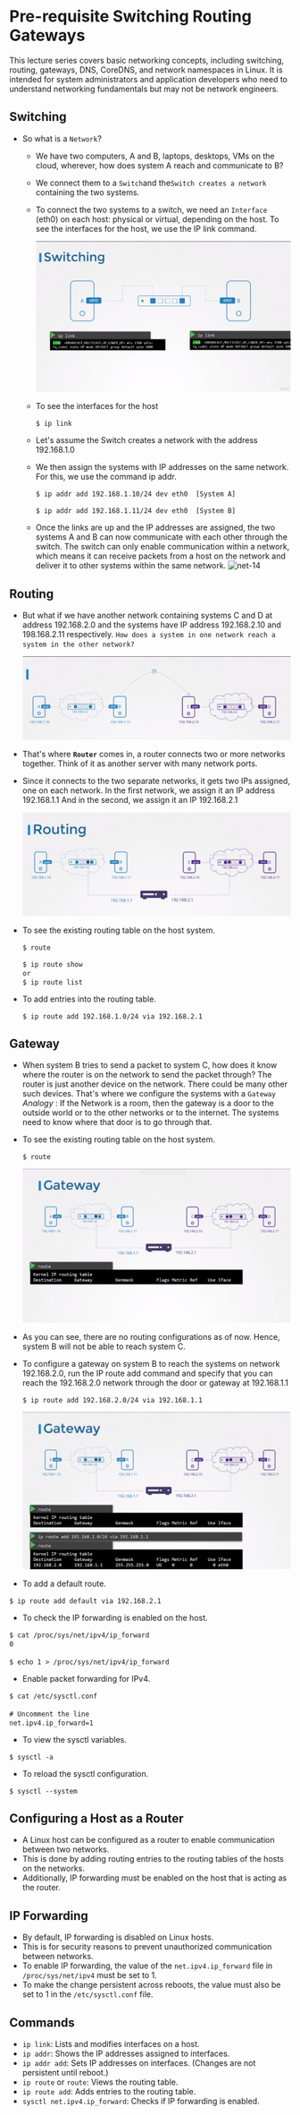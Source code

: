 # Pre-requisite Switching Routing Gateways

This lecture series covers basic networking concepts, including switching, routing, gateways, DNS, CoreDNS, and network namespaces in Linux. It is intended for system administrators and application developers who need to understand networking fundamentals but may not be network engineers.

## Switching

* So what is a `Network`?
  
  - We have two computers, A and B, laptops, desktops, VMs on the cloud, wherever, how does system A reach and communicate to B?
  - We connect them to a `Switch`and the`Switch creates a network` containing the two systems.
  - To connect the two systems to a switch, we need an `Interface` (eth0) on each host: physical or virtual, depending on the host. To see the interfaces for the host, we use the IP link command.
    
    ![switch](../../images/switch.png)
  - To see the interfaces for the host
    
    ```
    $ ip link
    ```
  - Let's assume the Switch creates a network with the address 192.168.1.0
  - We then assign the systems with IP addresses on the same network. For this, we use the command ip addr.
    
    ```
    $ ip addr add 192.168.1.10/24 dev eth0  [System A]
    ```
    
    ```
    $ ip addr add 192.168.1.11/24 dev eth0  [System B]
    ```
  - Once the links are up and the IP addresses are assigned, the two systems A and B can now communicate with each other through the switch. The switch can only enable communication within a network, which means it can receive packets from a host on the network and deliver it to other systems within the same network.
    ![net-14](../../images/net14.PNG)

## Routing

- But what if we have another network containing systems C and D at address 192.168.2.0 and the systems have IP address 192.168.2.10 and 198.168.2.11 respectively. `How does a system in one network reach a system in the other network?`
  
  ![net-14](../../images/switch2.png)

* That's where **`Router`** comes in, a router connects two or more networks together. Think of it as another server with many network ports.
* Since it connects to the two separate networks, it gets two IPs assigned, one on each network. In the first network, we assign it an IP address 192.168.1.1 And in the second, we assign it an IP 192.168.2.1
  
  ![net-14](../../images/switch3.png)

- To see the existing routing table on the host system.
  
  ```
  $ route
  ```
  
  ```
  $ ip route show
  or
  $ ip route list
  ```
- To add entries into the routing table.
  
  ```
  $ ip route add 192.168.1.0/24 via 192.168.2.1
  ```

## Gateway

- When system B tries to send a packet to system C, how does it know where the router is on the network to send the packet through? The router is just another device on the network. There could be many other such devices. That's where we configure the systems with a `Gateway`
  *Analogy* : If the Network is a room, then the gateway is a door to the outside world or to the other networks or to the internet. The systems need to know where that door is to go through that.
- To see the existing routing table on the host system.
  
  ```
  $ route
  ```
  
  ![net-14](../../images/gw.png)
- As you can see, there are no routing configurations as of now. Hence, system B will not be able to reach system C.
- To configure a gateway on system B to reach the systems on network 192.168.2.0, run the IP route add command and specify that you can reach the 192.168.2.0 network through the door or gateway at 192.168.1.1
  
  ```
  $ ip route add 192.168.2.0/24 via 192.168.1.1
  ```
  
  ![net-14](../../images/gw1.png)

- To add a default route.

```
$ ip route add default via 192.168.2.1
```

- To check the IP forwarding is enabled on the host.

```
$ cat /proc/sys/net/ipv4/ip_forward
0

$ echo 1 > /proc/sys/net/ipv4/ip_forward
```

- Enable packet forwarding for IPv4.

```
$ cat /etc/sysctl.conf

# Uncomment the line
net.ipv4.ip_forward=1
```

- To view the sysctl variables.

```
$ sysctl -a
```

- To reload the sysctl configuration.

```
$ sysctl --system
```

## Configuring a Host as a Router

* A Linux host can be configured as a router to enable communication between two networks.
* This is done by adding routing entries to the routing tables of the hosts on the networks.
* Additionally, IP forwarding must be enabled on the host that is acting as the router.

## IP Forwarding

* By default, IP forwarding is disabled on Linux hosts.
* This is for security reasons to prevent unauthorized communication between networks.
* To enable IP forwarding, the value of the `net.ipv4.ip_forward` file in `/proc/sys/net/ipv4` must be set to 1.
* To make the change persistent across reboots, the value must also be set to 1 in the `/etc/sysctl.conf` file.

## Commands

* `ip link`: Lists and modifies interfaces on a host.
* `ip addr`: Shows the IP addresses assigned to interfaces.
* `ip addr add`: Sets IP addresses on interfaces. (Changes are not persistent until reboot.)
* `ip route` or `route`: Views the routing table.
* `ip route add`: Adds entries to the routing table.
* `sysctl net.ipv4.ip_forward`: Checks if IP forwarding is enabled.

